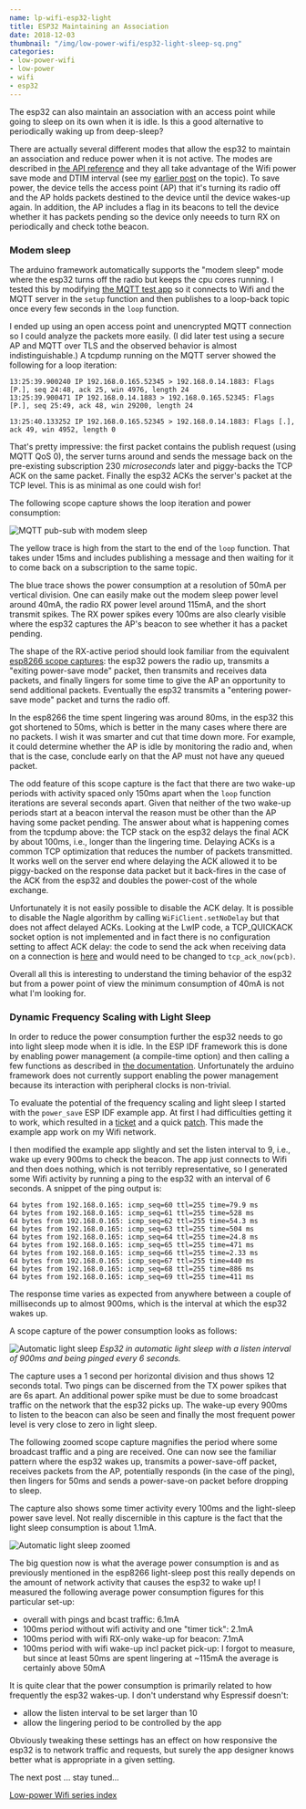 ```yaml
---
name: lp-wifi-esp32-light
title: ESP32 Maintaining an Association
date: 2018-12-03
thumbnail: "/img/low-power-wifi/esp32-light-sleep-sq.png"
categories:
- low-power-wifi
- low-power
- wifi
- esp32
---
```


The esp32 can also maintain an association with an access point while going to sleep on
its own when it is idle. Is this a good alternative to periodically waking up from deep-sleep?<!--more-->

There are actually several different modes that allow the esp32 to maintain an association and
reduce power when it is not active. The modes are described in
[the API reference](https://docs.espressif.com/projects/esp-idf/en/latest/api-reference/system/power_management.html)
and they all take advantage of the Wifi power save mode and DTIM
interval (see my [earlier post](/lp-wifi-association) on the topic).
To save power, the device tells the access point (AP) that it's turning its radio off
and the AP holds packets destined to the device until the device wakes-up again.
In addition, the AP includes a flag in its
beacons to tell the device whether it has packets pending so the device only neeeds to turn RX on
periodically and check tothe beacon.

### Modem sleep

The arduino framework automatically supports the "modem sleep" mode where the esp32 turns off
the radio but keeps the cpu cores running.
I tested this by modifying [the MQTT test app](https://github.com/tve/low-power-wifi/)
so it connects to Wifi and the MQTT server in the
`setup` function and then publishes to a loop-back topic once every few seconds in the `loop`
function.

I ended up using an open access point and unencrypted MQTT connection so I could analyze the packets
more easily. (I did later test using a secure AP and MQTT over TLS and the observed behavior is almost
indistinguishable.)
A tcpdump running on the MQTT server showed the following for a loop iteration:

```
13:25:39.900240 IP 192.168.0.165.52345 > 192.168.0.14.1883: Flags [P.], seq 24:48, ack 25, win 4976, length 24
13:25:39.900471 IP 192.168.0.14.1883 > 192.168.0.165.52345: Flags [P.], seq 25:49, ack 48, win 29200, length 24

13:25:40.133252 IP 192.168.0.165.52345 > 192.168.0.14.1883: Flags [.], ack 49, win 4952, length 0
```

That's pretty impressive: the first packet contains the publish request (using MQTT QoS 0), the
server turns around and sends the message back on the pre-existing subscription 230 _microseconds_
later and piggy-backs the TCP ACK on the same packet. Finally the esp32 ACKs the server's packet at
the TCP level. This is as minimal as one could wish for!

The following scope capture shows the loop iteration and power consumption:

![MQTT pub-sub with modem sleep](/img/low-power-wifi/esp32-modem-sleep-mqtt.png)

The yellow trace is high from the start to the end of the `loop` function.
That takes under 15ms and includes publishing a message and then waiting for it to come back on a
subscription to the same topic.

The blue trace shows the power consumption at a resolution of 50mA per vertical division. One can
easily make out the modem sleep power level around 40mA, the radio RX power level around 115mA,
and the short transmit spikes. The RX power spikes every 100ms are also clearly visible where the
esp32 captures the AP's beacon to see whether it has a packet pending.

The shape of the RX-active period should look familiar from the equivalent
[esp8266 scope captures](/lp-wifi-esp8266-assoc): the esp32 powers the radio up, transmits
a "exiting power-save mode" packet, then transmits and receives data packets, and finally lingers for some
time to give the AP an opportunity to send additional packets. Eventually the esp32 transmits a
"entering power-save mode" packet and turns the radio off.

In the esp8266 the time spent lingering was around 80ms, in the esp32 this got shortened to 50ms,
which is better in the many cases where there are no packets. I wish it was smarter and cut that
time down more. For example, it could determine whether the AP is idle by monitoring the radio and,
when that is the case, conclude early on that the AP must not have any queued packet.

The odd feature of this scope capture is the fact that there are two wake-up periods with activity
spaced only 150ms apart when the `loop` function iterations are several seconds apart. Given that
neither of the two wake-up periods start at a beacon interval the reason must be other than the
AP having some packet pending.
The answer about what is happening comes from the tcpdump above: the TCP stack on
the esp32 delays the final ACK by about 100ms, i.e., longer than the lingering time. Delaying ACKs
is a common TCP optimization that reduces the number of packets transmitted. It works well on the
server end where delaying the ACK allowed it to be piggy-backed on the response data packet but it
back-fires in the case of the ACK from the esp32 and doubles the power-cost of the whole exchange.

Unfortunately it is not easily possible to disable the ACK delay. It is possible to disable
the Nagle algorithm by calling `WiFiClient.setNoDelay` but that does not affect delayed ACKs.
Looking at the LwIP code, a TCP_QUICKACK socket option is not implemented and in fact
there is no configuration setting to affect ACK delay: the code to send the ack when receiving
data on a connection is
[here](https://github.com/espressif/esp-lwip/blob/046fadde072b5fca94bea84c16cce5ecbfd6948e/src/core/tcp_in.c#L1541)
and would need to be changed to `tcp_ack_now(pcb)`.

Overall all this is interesting to understand the timing behavior of the esp32 but from a power
point of view the minimum consumption of 40mA is not what I'm looking for.

### Dynamic Frequency Scaling with Light Sleep

In order to reduce the power consumption further the esp32 needs to go into light sleep mode when it
is idle. In the ESP IDF framework this is done by enabling power management (a compile-time option)
and then calling a few functions as described in
[the documentation](https://docs.espressif.com/projects/esp-idf/en/latest/api-reference/system/power_management.html).
Unfortunately the arduino framework does not currently support enabling the power management because
its interaction with peripheral clocks is non-trivial.

To evaluate the potential of the frequency scaling and light sleep I started with the `power_save`
ESP IDF example app. At first I had difficulties getting it to work, which resulted in a 
[ticket](https://github.com/espressif/esp-idf/issues/2711) and
a quick [patch](https://github.com/espressif/esp-idf/issues/2711#issuecomment-441863113).
This made the example app work on my Wifi network.

I then modified the example app slightly and set the listen interval to 9, i.e., wake up every 900ms
to check the beacon. The app just connects to Wifi and then does nothing, which is not terribly
representative, so I generated some Wifi activity by running a ping to the esp32 with an interval
of 6 seconds.
A snippet of the ping output is:

```
64 bytes from 192.168.0.165: icmp_seq=60 ttl=255 time=79.9 ms
64 bytes from 192.168.0.165: icmp_seq=61 ttl=255 time=528 ms
64 bytes from 192.168.0.165: icmp_seq=62 ttl=255 time=54.3 ms
64 bytes from 192.168.0.165: icmp_seq=63 ttl=255 time=504 ms
64 bytes from 192.168.0.165: icmp_seq=64 ttl=255 time=24.8 ms
64 bytes from 192.168.0.165: icmp_seq=65 ttl=255 time=471 ms
64 bytes from 192.168.0.165: icmp_seq=66 ttl=255 time=2.33 ms
64 bytes from 192.168.0.165: icmp_seq=67 ttl=255 time=440 ms
64 bytes from 192.168.0.165: icmp_seq=68 ttl=255 time=886 ms
64 bytes from 192.168.0.165: icmp_seq=69 ttl=255 time=411 ms
```

The response time varies as expected from anywhere between a couple of milliseconds up to almost
900ms, which is the interval at which the esp32 wakes up.

A scope capture of the power consumption looks as follows:

![Automatic light sleep](/img/low-power-wifi/esp32-light-sleep-all.png)
_Esp32 in automatic light sleep with a listen interval of 900ms and being pinged every 6 seconds._

The capture uses a 1 second per horizontal division and thus shows 12 seconds total. Two pings can
be discerned from the TX power spikes that are 6s apart. An additional power spike must be due to
some broadcast traffic on the network that the esp32 picks up. The wake-up every 900ms to listen to
the beacon can also be seen and finally the most frequent power level is very close to zero in light
sleep.

The following zoomed scope capture magnifies the period where some broadcast traffic and a ping are
received. One can now see the familiar pattern where the esp32 wakes up, transmits a power-save-off
packet, receives packets from the AP, potentially responds (in the case of the ping), then lingers
for 50ms and sends a power-save-on packet before dropping to sleep.

The capture also shows some timer activity every 100ms and the light-sleep power save level. Not
really discernible in this capture is the fact that the light sleep consumption is about 1.1mA.

![Automatic light sleep zoomed](/img/low-power-wifi/esp32-light-sleep-zoom.png)

The big question now is what the average power consumption is and as previously mentioned in the
esp8266 light-sleep post this really depends on the amount of network activity that causes the esp32
to wake up! I measured the following average power consumption figures for this particular set-up:

- overall with pings and bcast traffic: 6.1mA
- 100ms period without wifi activity and one "timer tick": 2.1mA
- 100ms period with wifi RX-only wake-up for beacon: 7.1mA
- 100ms period with wifi wake-up incl packet pick-up: I forgot to measure, but since at least 50ms
  are spent lingering at ~115mA the average is certainly above 50mA

It is quite clear that the power consumption is primarily related to how frequently the esp32
wakes-up. I don't understand why Espressif doesn't:

- allow the listen interval to be set larger than 10
- allow the lingering period to be controlled by the app

Obviously tweaking these settings has an effect on how responsive the esp32 is to network traffic
and requests, but surely the app designer knows better what is appropriate in a given setting.

The next post ... stay tuned...

[Low-power Wifi series index](/categories/low-power-wifi)
